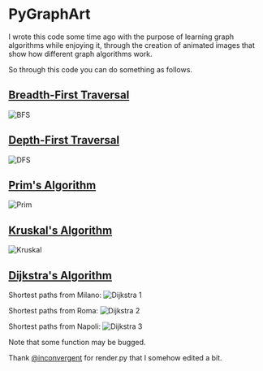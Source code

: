 # PyGraphArt

I wrote this code some time ago with the purpose of learning graph algorithms while enjoying it, through the creation of animated images that show how different graph algorithms work. 

So through this code you can do something as follows.

## [Breadth-First Traversal](https://en.wikipedia.org/wiki/Breadth-first_search)

![BFS](https://github.com/dnlcrl/PyGraphArt/blob/master/doc/bfs.gif)

## [Depth-First Traversal](https://en.wikipedia.org/wiki/Depth-first_search)

![DFS](https://github.com/dnlcrl/PyGraphArt/blob/master/doc/dfs.gif)

## [Prim's Algorithm](https://en.wikipedia.org/wiki/Prim%27s_algorithm)

![Prim](https://github.com/dnlcrl/PyGraphArt/blob/master/doc/prim.gif)

## [Kruskal's Algorithm](https://en.wikipedia.org/wiki/Kruskal%27s_algorithm)

![Kruskal](https://github.com/dnlcrl/PyGraphArt/blob/master/doc/kruskal.gif)

## [Dijkstra's Algorithm](https://en.wikipedia.org/wiki/Dijkstra%27s_algorithm)

Shortest paths from Milano:
![Dijkstra 1](https://github.com/dnlcrl/PyGraphArt/blob/master/doc/dijkstra.png)


Shortest paths from Roma:
![Dijkstra 2](https://github.com/dnlcrl/PyGraphArt/blob/master/doc/dijkstra2.png)


Shortest paths from Napoli:
![Dijkstra 3](https://github.com/dnlcrl/PyGraphArt/blob/master/doc/dijkstra3.png)

Note that some function may be bugged.

Thank [@inconvergent](https://github.com/inconvergent) for render.py that I somehow edited a bit.
